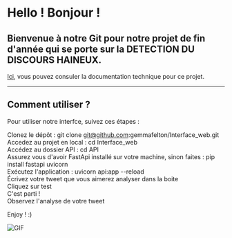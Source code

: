 # Hello ! Bonjour ! 

## Bienvenue à notre Git pour notre projet de fin d'année qui se porte sur la DETECTION DU DISCOURS HAINEUX. 

[Ici](https://github.com/gemmafelton/Interface_web/blob/main/Documentation_technique.md), vous pouvez consuler la documentation technique pour ce projet. 

___________

## Comment utiliser ? 
Pour utiliser notre interfce, suivez ces étapes :

Clonez le dépôt : git clone git@github.com:gemmafelton/Interface_web.git </br>
Accedez au projet en local : cd Interface_web </br>
Accédez au dossier API : cd API </br>
Assurez vous d'avoir FastApi installé sur votre machine, sinon faites : pip install fastapi uvicorn </br>
Exécutez l'application : uvicorn api:app --reload </br>
Écrivez votre tweet que vous aimerez analyser dans la boite </br>
Cliquez sur test </br>
C'est parti !  </br>
Observez l'analyse de votre tweet </br>

Enjoy ! :) </br>

![GIF](https://i.gifer.com/7RQq.gif)

